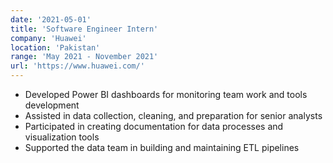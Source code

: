 ```yaml
---
date: '2021-05-01'
title: 'Software Engineer Intern'
company: 'Huawei'
location: 'Pakistan'
range: 'May 2021 - November 2021'
url: 'https://www.huawei.com/'
---
```


- Developed Power BI dashboards for monitoring team work and tools development
- Assisted in data collection, cleaning, and preparation for senior analysts
- Participated in creating documentation for data processes and visualization tools
- Supported the data team in building and maintaining ETL pipelines 